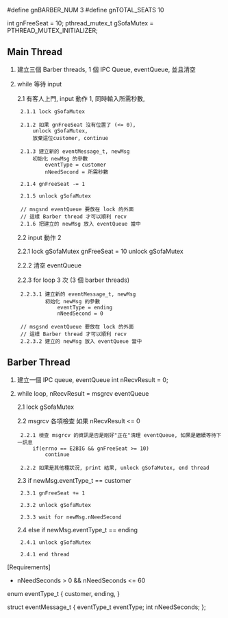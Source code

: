 #define gnBARBER_NUM    3
#define gnTOTAL_SEATS   10

int gnFreeSeat = 10;
pthread_mutex_t gSofaMutex = PTHREAD_MUTEX_INITIALIZER;

## Main Thread
1. 建立三個 Barber threads,
   1 個 IPC Queue, eventQueue, 並且清空

2. while 等待 input

    2.1 有客人上門, input 動作 1, 同時輸入所需秒數,

        2.1.1 lock gSofaMutex

        2.1.2 如果 gnFreeSeat 沒有位置了 (<= 0),
            unlock gSofaMutex,
            放棄這位customer, continue

        2.1.3 建立新的 eventMessage_t, newMsg
            初始化 newMsg 的參數
                eventType = customer
                nNeedSecond = 所需秒數

        2.1.4 gnFreeSeat -= 1

        2.1.5 unlock gSofaMutex

        // msgsnd eventQueue 要放在 lock 的外面
        // 這樣 Barber thread 才可以順利 recv
        2.1.6 把建立的 newMsg 放入 eventQueue 當中

    2.2 input 動作 2

    2.2.1 lock gSofaMutex
        gnFreeSeat = 10
        unlock gSofaMutex

    2.2.2 清空 eventQueue

    2.2.3 for loop 3 次 (3 個 barber threads)

        2.2.3.1 建立新的 eventMessage_t, newMsg
                初始化 newMsg 的參數
                    eventType = ending
                    nNeedSecond = 0

        // msgsnd eventQueue 要放在 lock 的外面
        // 這樣 Barber thread 才可以順利 recv
        2.2.3.2 建立的 newMsg 放入 eventQueue 當中

## Barber Thread
1. 建立一個 IPC queue, eventQueue
    int nRecvResult = 0;

2. while loop,
    nRecvResult = msgrcv eventQueue

    2.1 lock gSofaMutex

    2.2 msgrcv 各項檢查
        如果 nRecvResult <= 0

        2.2.1 檢查 msgrcv 的資訊是否是剛好"正在"清理 eventQueue, 如果是繼續等待下一訊息
            if(errno == E2BIG && gnFreeSeat >= 10)
                continue

        2.2.2 如果是其他種狀況, print 結果, unlock gSofaMutex, end thread

    2.3 if newMsg.eventType_t == customer

        2.3.1 gnFreeSeat += 1

        2.3.2 unlock gSofaMutex

        2.3.3 wait for newMsg.nNeedSecond

    2.4 else if newMsg.eventType_t == ending

        2.4.1 unlock gSofaMutex

        2.4.1 end thread

[Requirements]
* nNeedSeconds > 0 && nNeedSeconds <= 60

enum eventType_t
{
    customer,
    ending,
}

struct eventMessage_t
{
    eventType_t eventType;
    int nNeedSeconds;
};
